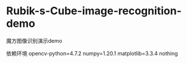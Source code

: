 # Rubik-s-Cube-image-recognition-demo
魔方图像识别演示demo

依赖环境
opencv-python=4.7.2
numpy=1.20.1
matplotlib=3.3.4
nothing